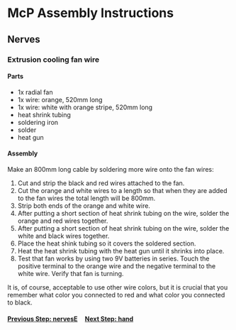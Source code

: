 # McP Assembly Instructions

## Nerves

### Extrusion cooling fan wire

#### Parts  

* 1x radial fan
* 1x wire: orange, 520mm long
* 1x wire: white with orange stripe, 520mm long
* heat shrink tubing
* soldering iron
* solder 
* heat gun

#### Assembly
Make an 800mm long cable by soldering more wire onto the fan wires:

1. Cut and strip the black and red wires attached to the fan.
1. Cut the orange and white wires to a length so that when they are added to the fan wires the total length will be 800mm.
1. Strip both ends of the orange and white wire.
1. After putting a short section of heat shrink tubing on the wire, solder the orange and red wires together.
1. After putting a short section of heat shrink tubing on the wire, solder the white and black wires together.
1. Place the heat shink tubing so it covers the soldered section. 
1. Heat the heat shrink tubing with the heat gun until it shrinks into place.
1. Test that fan works by using two 9V batteries in series.  Touch the positive terminal to the orange wire and the negative terminal to the white wire.  Verify that fan is turning. 

It is, of course, acceptable to use other wire colors, but it is crucial that you remember what color you connected to red and what color you connected to black.

#### [Previous Step: nervesE](nervesE.md) &nbsp;&nbsp;&nbsp; [Next Step: hand](hand.md)
